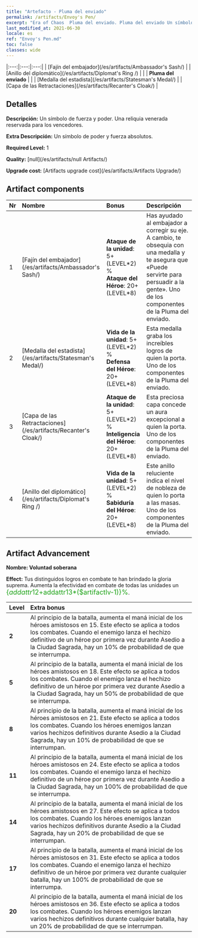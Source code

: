 ```yaml
---
title: "Artefacto - Pluma del enviado"
permalink: /artifacts/Envoy's Pen/
excerpt: "Era of Chaos  Pluma del enviado. Pluma del enviado Un símbolo de fuerza y poder. Una reliquia venerada reservada para los vencedores."
last_modified_at: 2021-06-30
locale: es
ref: "Envoy's Pen.md"
toc: false
classes: wide
---
```


  |:---:|:---:|:---:| 
  |  [Fajín del embajador](/es/artifacts/Ambassador's Sash/) |   |  [Anillo del diplomático](/es/artifacts/Diplomat's Ring /) | 
  |   | **Pluma del enviado** |  | 
  |  [Medalla del estadista](/es/artifacts/Statesman's Medal/) |   |  [Capa de las Retractaciones](/es/artifacts/Recanter's Cloak/) | 


## Detalles

 **Descripción:** Un símbolo de fuerza y poder. Una reliquia venerada reservada para los vencedores.

 **Extra Descripción:** Un símbolo de poder y fuerza absolutos.

 **Required Level:** 1

 **Quality:** [null](/es/artifacts/null Artifacts/)

 **Upgrade cost:** [Artifacts upgrade cost](/es/artifacts/Artifacts Upgrade/)



## Artifact components

  | Nr |    Nombre    |   Bonus | Descripción | 
  |:---|:-----------|:--------|:------------| 
  | 1 | [Fajín del embajador](/es/artifacts/Ambassador's Sash/) | **Ataque de la unidad**: 5+(LEVEL\*2) %<br/>**Ataque del Héroe**: 20+(LEVEL\*8) | Has ayudado al embajador a corregir su eje. A cambio, te obsequia con una medalla y te asegura que «Puede servirte para persuadir a la gente». Uno de los componentes de la Pluma del enviado. | 
  | 2 | [Medalla del estadista](/es/artifacts/Statesman's Medal/) | **Vida de la unidad**: 5+(LEVEL\*2) %<br/>**Defensa del Héroe**: 20+(LEVEL\*8) | Esta medalla graba los increíbles logros de quien la porta. Uno de los componentes de la Pluma del enviado. | 
  | 3 | [Capa de las Retractaciones](/es/artifacts/Recanter's Cloak/) | **Ataque de la unidad**: 5+(LEVEL\*2) %<br/>**Inteligencia del Héroe**: 20+(LEVEL\*8) | Esta preciosa capa concede un aura excepcional a quien la porta. Uno de los componentes de la Pluma del enviado. | 
  | 4 | [Anillo del diplomático](/es/artifacts/Diplomat's Ring /) | **Vida de la unidad**: 5+(LEVEL\*2) %<br/>**Sabiduría del Héroe**: 20+(LEVEL\*8) | Este anillo reluciente indica el nivel de nobleza de quien lo porta a las masas. Uno de los componentes de la Pluma del enviado. | 


## Artifact Advancement

 **Nombre: Voluntad soberana**

 **Effect:** Tus distinguidos logros en combate te han brindado la gloria suprema. Aumenta la efectividad en combate de todas las unidades un <span style="color: #1ca216;font-size:18px">{$addattr12+$addattr13*($artifactlv-1)}%</span>.

  |  Level  |    Extra bonus  | 
  |:--------|:----------------| 
  | **2** | Al principio de la batalla, aumenta el maná inicial de los héroes amistosos en 15. Este efecto se aplica a todos los combates. Cuando el enemigo lanza el hechizo definitivo de un héroe por primera vez durante Asedio a la Ciudad Sagrada, hay un 10% de probabilidad de que se interrumpa. | 
  | **5** | Al principio de la batalla, aumenta el maná inicial de los héroes amistosos en 18. Este efecto se aplica a todos los combates. Cuando el enemigo lanza el hechizo definitivo de un héroe por primera vez durante Asedio a la Ciudad Sagrada, hay un 50% de probabilidad de que se interrumpa. | 
  | **8** | Al principio de la batalla, aumenta el maná inicial de los héroes amistosos en 21. Este efecto se aplica a todos los combates. Cuando los héroes enemigos lanzan varios hechizos definitivos durante Asedio a la Ciudad Sagrada, hay un 10% de probabilidad de que se interrumpan. | 
  | **11** | Al principio de la batalla, aumenta el maná inicial de los héroes amistosos en 24. Este efecto se aplica a todos los combates. Cuando el enemigo lanza el hechizo definitivo de un héroe por primera vez durante Asedio a la Ciudad Sagrada, hay un 100% de probabilidad de que se interrumpa. | 
  | **14** | Al principio de la batalla, aumenta el maná inicial de los héroes amistosos en 27. Este efecto se aplica a todos los combates. Cuando los héroes enemigos lanzan varios hechizos definitivos durante Asedio a la Ciudad Sagrada, hay un 20% de probabilidad de que se interrumpan. | 
  | **17** | Al principio de la batalla, aumenta el maná inicial de los héroes amistosos en 31. Este efecto se aplica a todos los combates. Cuando el enemigo lanza el hechizo definitivo de un héroe por primera vez durante cualquier batalla, hay un 100% de probabilidad de que se interrumpa. | 
  | **20** | Al principio de la batalla, aumenta el maná inicial de los héroes amistosos en 36. Este efecto se aplica a todos los combates. Cuando los héroes enemigos lanzan varios hechizos definitivos durante cualquier batalla, hay un 20% de probabilidad de que se interrumpan. | 
